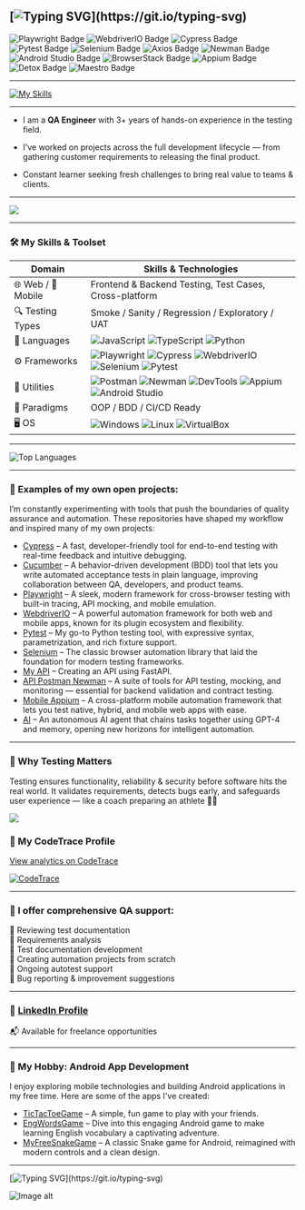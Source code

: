[![Typing SVG](https://readme-typing-svg.demolab.com?font=Press+Start+2P&color=00CED1&size=20&pause=700&width=700&lines=Hello👋+Let's+Build+Quality+Together!)](https://git.io/typing-svg)
---
<p align="left">
  <img src="https://img.shields.io/badge/Playwright-2F3F4C?style=for-the-badge&logo=playwright&logoColor=white" alt="Playwright Badge"/>
  <img src="https://img.shields.io/badge/WebdriverIO-B9DF20?style=for-the-badge&logo=webdriverio&logoColor=white" alt="WebdriverIO Badge"/>
  <img src="https://img.shields.io/badge/Cypress-17202C?style=for-the-badge&logo=cypress&logoColor=white" alt="Cypress Badge"/>
  <img src="https://img.shields.io/badge/Pytest-0A5B8A?style=for-the-badge&logo=pytest&logoColor=white" alt="Pytest Badge"/>
  <img src="https://img.shields.io/badge/Selenium-43B02A?style=for-the-badge&logo=selenium&logoColor=white" alt="Selenium Badge"/>
  <img src="https://img.shields.io/badge/Axios-5A29E4?style=for-the-badge&logo=axios&logoColor=white" alt="Axios Badge"/>
  <img src="https://img.shields.io/badge/Newman-F0542D?style=for-the-badge&logo=postman&logoColor=white" alt="Newman Badge"/>
  <img src="https://img.shields.io/badge/Android%20Studio-3DDC84?style=for-the-badge&logo=android-studio&logoColor=white" alt="Android Studio Badge"/>
  <img src="https://img.shields.io/badge/BrowserStack-FF9933?style=for-the-badge&logo=browserstack&logoColor=white" alt="BrowserStack Badge"/>
  <img src="https://img.shields.io/badge/Appium-434857?style=for-the-badge&logo=appium&logoColor=white" alt="Appium Badge"/>
  <img src="https://img.shields.io/badge/Detox-009688?style=for-the-badge&logoColor=white" alt="Detox Badge"/>
  <img src="https://img.shields.io/badge/Maestro-4D93C3?style=for-the-badge&logoColor=white" alt="Maestro Badge"/>
</p>

---
[![My Skills](https://skillicons.dev/icons?i=js,ts,py,ai,cypress,selenium,git,vscode,androidstudio,githubactions,mysql,jenkins,gherkin,docker,npm,postman,figma,discord,linux&perline=19)](https://skillicons.dev)

---

-  I am a **QA Engineer** with 3+ years of hands-on experience in the testing field.

-  I've worked on projects across the full development lifecycle — from gathering customer requirements to releasing the final product.

-  Constant learner seeking fresh challenges to bring real value to teams & clients.

---

![](https://github.com/SerhiiQAA/SerhiiQAA/blob/main/TestPlay.apng)

---

### 🛠️ My Skills & Toolset

| Domain             | Skills & Technologies                                                                                         |
|--------------------|---------------------------------------------------------------------------------------------------------------|
| 🌐 Web / 📱 Mobile   | Frontend & Backend Testing, Test Cases, Cross-platform                                                       |
| 🔍 Testing Types     | Smoke / Sanity / Regression / Exploratory / UAT                                                               |
| 🧪 Languages         | ![JavaScript](https://img.shields.io/badge/-JavaScript-black?logo=javascript) ![TypeScript](https://img.shields.io/badge/-TypeScript-blue?logo=typescript) ![Python](https://img.shields.io/badge/-Python-yellow?logo=python) |
| ⚙️ Frameworks        | ![Playwright](https://img.shields.io/badge/-Playwright-2e2e2e?logo=playwright) ![Cypress](https://img.shields.io/badge/-Cypress-555555?logo=cypress) ![WebdriverIO](https://img.shields.io/badge/-WebdriverIO-red?logo=webdriverio) ![Selenium](https://img.shields.io/badge/-Selenium-green?logo=selenium) ![Pytest](https://img.shields.io/badge/-Pytest-black?logo=python) |
| 🧰 Utilities         | ![Postman](https://img.shields.io/badge/-Postman-orange?logo=postman) ![Newman](https://img.shields.io/badge/-Newman-lightgrey?logo=newman) ![DevTools](https://img.shields.io/badge/-DevTools-informational?logo=googlechrome) ![Appium](https://img.shields.io/badge/-Appium-753fc9?logo=appium) ![Android Studio](https://img.shields.io/badge/-Android%20Studio-green?logo=androidstudio) |
| 🔧 Paradigms         | OOP / BDD / CI/CD Ready                                                                                       |
| 🖥️ OS                | ![Windows](https://img.shields.io/badge/-Windows-blue?logo=windows) ![Linux](https://img.shields.io/badge/-Linux-black?logo=linux) ![VirtualBox](https://img.shields.io/badge/-VirtualBox-grey?logo=virtualbox) |


---

![Top Languages](https://github-readme-stats.vercel.app/api/top-langs/?username=SerhiiQAA&layout=compact&theme=radical)


---

### 🧪 Examples of my own open projects:
I’m constantly experimenting with tools that push the boundaries of quality assurance and automation. These repositories have shaped my workflow and inspired many of my own projects:
- [Cypress](https://github.com/SerhiiQAA/Rentzila-Cypress-Project) – A fast, developer-friendly tool for end-to-end testing with real-time feedback and intuitive debugging.
- [Cucumber](https://github.com/SerhiiQAA/Telnyx-Cypress-Cucumber) – A behavior-driven development (BDD) tool that lets you write automated acceptance tests in plain language, improving collaboration between QA, developers, and product teams.
- [Playwright](https://github.com/SerhiiQAA/Pl-project-Buggy-Rating) – A sleek, modern framework for cross-browser testing with built-in tracing, API mocking, and mobile emulation.
- [WebdriverIO](https://github.com/SerhiiQAA/WebdriverIO-TypeScript-OOP-project-Saucedemo-UI) – A powerful automation framework for both web and mobile apps, known for its plugin ecosystem and flexibility.
- [Pytest](https://github.com/SerhiiQAA/Automationexercise-Playwright-Pytest) – My go-to Python testing tool, with expressive syntax, parametrization, and rich fixture support.
- [Selenium](https://github.com/SerhiiQAA/Selenium-Java-project-GitHub-LoginRegistration-API-UI-OOP) – The classic browser automation library that laid the foundation for modern testing frameworks.
- [My API](https://github.com/SerhiiQAA/My-API-with-FastAPI) – Creating an API using FastAPI.
- [API Postman Newman](https://github.com/SerhiiQAA/Postman-newman-ghActions) – A suite of tools for API testing, mocking, and monitoring — essential for backend validation and contract testing.
- [Mobile Appium](https://github.com/SerhiiQAA/Browserstack_WebdriverIO_JS_MobileApp) – A cross-platform mobile automation framework that lets you test native, hybrid, and mobile web apps with ease.
- [AI](https://github.com/SerhiiQAA/DeepEval-Python-Project) – An autonomous AI agent that chains tasks together using GPT-4 and memory, opening new horizons for intelligent automation.

---

### 📝 Why Testing Matters

Testing ensures functionality, reliability & security before software hits the real world. It validates requirements, detects bugs early, and safeguards user experience — like a coach preparing an athlete 🏋️‍♂️

![](https://github.com/SerhiiQAA/SerhiiQAA/blob/main/image_461d661da4.png)

### 🔗 My CodeTrace Profile  
[View analytics on CodeTrace](https://codetrace.com/users/SerhiiQAA)

[![CodeTrace](https://img.shields.io/badge/CodeTrace-Profile-blue?style=for-the-badge&logo=github)](https://codetrace.com/users/SerhiiQAA)

---

### 👔 I offer comprehensive QA support:

🔹  Reviewing test documentation  
🔹  Requirements analysis  
🔹  Test documentation development  
🔹  Creating automation projects from scratch  
🔹  Ongoing autotest support  
🔹  Bug reporting & improvement suggestions

---

### 🔗 [LinkedIn Profile](https://www.linkedin.com/in/serhiiqaengineer/)  
📬 Available for freelance opportunities

---

### 📱 My Hobby: Android App Development 

I enjoy exploring mobile technologies and building Android applications in my free time. Here are some of the apps I've created:

- [TicTacToeGame](https://github.com/SerhiiQA/RecipeSwipe) – A simple, fun game to play with your friends.
- [EngWordsGame](https://github.com/SerhiiQAA/EngWordsGame) – Dive into this engaging Android game to make learning English vocabulary a captivating adventure.
- [MyFreeSnakeGame](https://github.com/SerhiiQA/TaskFlow) – A classic Snake game for Android, reimagined with modern controls and a clean design.

---

[![Typing SVG](https://readme-typing-svg.demolab.com?font=Press+Start+2P&color=00CED1&size=18&pause=700&width=800&lines=Keep+the+Vibe+Alive!)](https://git.io/typing-svg)

![Image alt](https://github.com/SerhiiQAA/SerhiiQAA/blob/main/SpaceMan1.apng)
